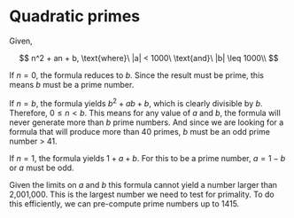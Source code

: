 # Quadratic primes
Given,

$$
n^2 + an + b, \text{where}\ |a| < 1000\ \text{and}\ |b| \leq 1000\\
$$

If $n = 0$, the formula reduces to $b$. Since the result must be prime, this means $b$ must be a prime number.

If $n = b$, the formula yields $b^2 + ab + b$, which is clearly divisible by $b$. Therefore, $0 \leq n \lt b$. This means for any value of $a$ and $b$, the formula will never generate more than $b$ prime numbers. And since we are looking for a formula that will produce more than 40 primes, $b$ must be an odd prime number > 41.

If $n = 1$, the formula yields $1 + a + b$. For this to be a prime number, $a = 1 - b$ or $a$ must be odd.

Given the limits on $a$ and $b$ this formula cannot yield a number larger than 2,001,000. This is the largest number we need to test for primality. To do this efficiently, we can pre-compute prime numbers up to 1415.